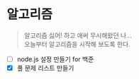 # 알고리즘
> 알고리즘 싫어! 하고 애써 무시해왔던 나...  
오늘부터 알고리즘을 시작해 보도록 한다.

- [ ] node.js 설정 만들기 for 백준
- [x] 풀 문제 리스트 만들기
